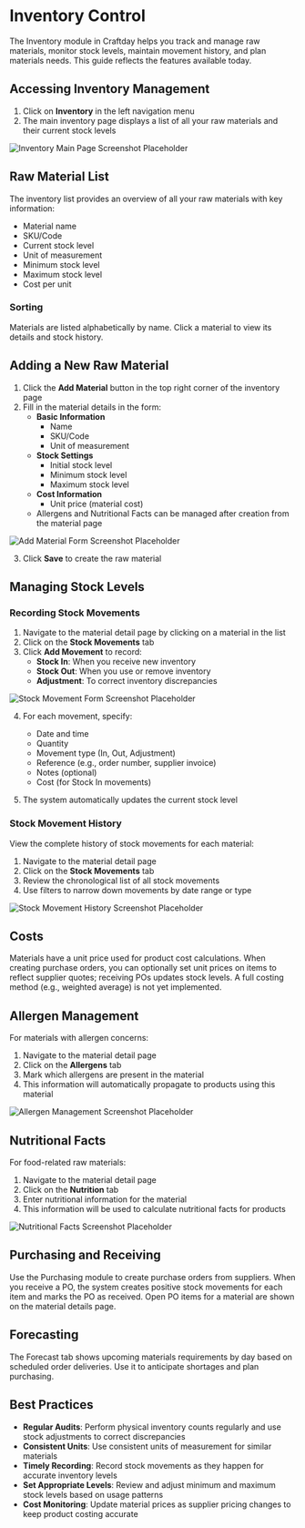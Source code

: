 # Inventory Control

The Inventory module in Craftday helps you track and manage raw materials, monitor stock levels, maintain movement history, and plan materials needs. This guide reflects the features available today.

## Accessing Inventory Management

1. Click on **Inventory** in the left navigation menu
2. The main inventory page displays a list of all your raw materials and their current stock levels

![Inventory Main Page Screenshot Placeholder](#)

## Raw Material List

The inventory list provides an overview of all your raw materials with key information:

- Material name
- SKU/Code
- Current stock level
- Unit of measurement
- Minimum stock level
- Maximum stock level
 - Cost per unit

### Sorting

Materials are listed alphabetically by name. Click a material to view its details and stock history.

## Adding a New Raw Material

1. Click the **Add Material** button in the top right corner of the inventory page
2. Fill in the material details in the form:
    - **Basic Information**
      - Name
      - SKU/Code
      - Unit of measurement
   - **Stock Settings**
     - Initial stock level
     - Minimum stock level
     - Maximum stock level
   - **Cost Information**
     - Unit price (material cost)
   - Allergens and Nutritional Facts can be managed after creation from the material page

![Add Material Form Screenshot Placeholder](#)

3. Click **Save** to create the raw material

## Managing Stock Levels

### Recording Stock Movements

1. Navigate to the material detail page by clicking on a material in the list
2. Click on the **Stock Movements** tab
3. Click **Add Movement** to record:
   - **Stock In**: When you receive new inventory
   - **Stock Out**: When you use or remove inventory
   - **Adjustment**: To correct inventory discrepancies

![Stock Movement Form Screenshot Placeholder](#)

4. For each movement, specify:
   - Date and time
   - Quantity
   - Movement type (In, Out, Adjustment)
   - Reference (e.g., order number, supplier invoice)
   - Notes (optional)
   - Cost (for Stock In movements)

5. The system automatically updates the current stock level

### Stock Movement History

View the complete history of stock movements for each material:

1. Navigate to the material detail page
2. Click on the **Stock Movements** tab
3. Review the chronological list of all stock movements
4. Use filters to narrow down movements by date range or type

![Stock Movement History Screenshot Placeholder](#)

## Costs

Materials have a unit price used for product cost calculations. When creating purchase orders, you can optionally set unit prices on items to reflect supplier quotes; receiving POs updates stock levels. A full costing method (e.g., weighted average) is not yet implemented.

## Allergen Management

For materials with allergen concerns:

1. Navigate to the material detail page
2. Click on the **Allergens** tab
3. Mark which allergens are present in the material
4. This information will automatically propagate to products using this material

![Allergen Management Screenshot Placeholder](#)

## Nutritional Facts

For food-related raw materials:

1. Navigate to the material detail page
2. Click on the **Nutrition** tab
3. Enter nutritional information for the material
4. This information will be used to calculate nutritional facts for products

![Nutritional Facts Screenshot Placeholder](#)

## Purchasing and Receiving

Use the Purchasing module to create purchase orders from suppliers. When you receive a PO, the system creates positive stock movements for each item and marks the PO as received. Open PO items for a material are shown on the material details page.

## Forecasting

The Forecast tab shows upcoming materials requirements by day based on scheduled order deliveries. Use it to anticipate shortages and plan purchasing.

## Best Practices

- **Regular Audits**: Perform physical inventory counts regularly and use stock adjustments to correct discrepancies
- **Consistent Units**: Use consistent units of measurement for similar materials
- **Timely Recording**: Record stock movements as they happen for accurate inventory levels
- **Set Appropriate Levels**: Review and adjust minimum and maximum stock levels based on usage patterns
- **Cost Monitoring**: Update material prices as supplier pricing changes to keep product costing accurate
